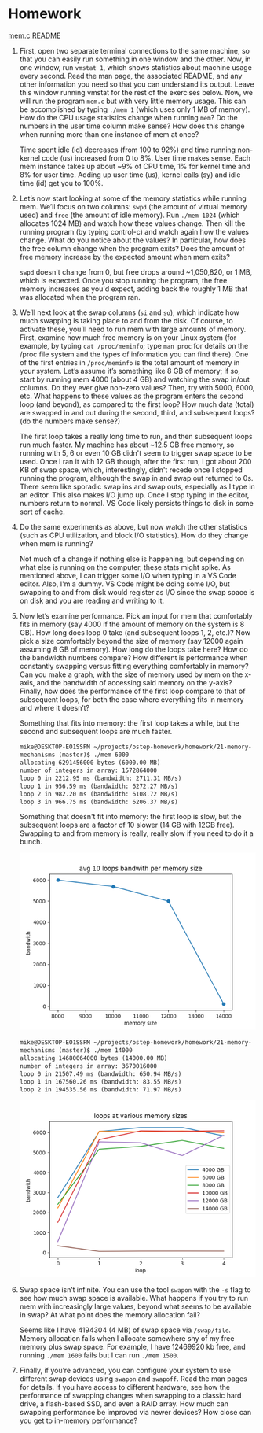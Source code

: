 # Homework

[mem.c README](https://github.com/remzi-arpacidusseau/ostep-homework/blob/master/vm-beyondphys/README.md)

1. First, open two separate terminal connections to the same machine, so that you can easily run something in one window and the other. Now, in one window, run `vmstat 1`, which shows statistics about machine usage every second. Read the man page, the associated README, and any other information you need so that you can understand its output. Leave this window running vmstat for the rest of the exercises below. Now, we will run the program `mem.c` but with very little memory usage. This can be accomplished by typing `./mem 1` (which uses only 1 MB of memory). How do the CPU usage statistics change when running `mem`? Do the numbers in the user time column make sense? How does this change when running more than one instance of mem at once?

    Time spent idle (id) decreases (from 100 to 92%) and time running non-kernel code (us) increased from 0 to 8%. User time makes sense. Each mem instance takes up about ~9% of CPU time, 1% for kernel time and 8% for user time. Adding up user time (us), kernel calls (sy) and idle time (id) get you to 100%.

2. Let’s now start looking at some of the memory statistics while running mem. We’ll focus on two columns: `swpd` (the amount of virtual memory used) and `free` (the amount of idle memory). Run `./mem 1024` (which allocates 1024 MB) and watch how these values change. Then kill the running program (by typing control-c) and watch again how the values change. What do you notice about the values? In particular, how does the free column change when the program exits? Does the amount of free memory increase by the expected amount when mem exits?

    `swpd` doesn't change from 0, but free drops around ~1,050,820, or 1 MB, which is expected. Once you stop running the program, the free memory increases as you'd expect, adding back the roughly 1 MB that was allocated when the program ran.

3. We’ll next look at the swap columns (`si` and `so`), which indicate how much swapping is taking place to and from the disk. Of course, to activate these, you’ll need to run mem with large amounts of memory. First, examine how much free memory is on your Linux system (for example, by typing `cat /proc/meminfo`; type `man proc` for details on the /proc file system and the types of information you can find there). One of the first entries in `/proc/meminfo` is the total amount of memory in your system. Let’s assume it’s something like 8 GB of memory; if so, start by running mem 4000 (about 4 GB) and watching the swap in/out columns. Do they ever give non-zero values? Then, try with 5000, 6000, etc. What happens to these values as the program enters the second loop (and beyond), as compared to the first loop? How much data (total) are swapped in and out during the second, third, and subsequent loops? (do the numbers make sense?)

    The first loop takes a really long time to run, and then subsequent loops run much faster. My machine has about ~12.5 GB free memory, so running with 5, 6 or even 10 GB didn't seem to trigger swap space to be used. Once I ran it with 12 GB though, after the first run, I got about 200 KB of swap space, which, interestingly, didn't recede once I stopped running the program, although the swap in and swap out returned to 0s. There seem like sporadic swap ins and swap outs, especially as I type in an editor. This also makes I/O jump up. Once I stop typing in the editor, numbers return to normal. VS Code likely persists things to disk in some sort of cache.

4. Do the same experiments as above, but now watch the other statistics (such as CPU utilization, and block I/O statistics). How do they change when mem is running?

    Not much of a change if nothing else is happening, but depending on what else is running on the computer, these stats might spike. As mentioned above, I can trigger some I/O when typing in a VS Code editor. Also, I'm a dummy. VS Code might be doing some I/O, but swapping to and from disk would register as I/O since the swap space is on disk and you are reading and writing to it.

5. Now let’s examine performance. Pick an input for mem that comfortably fits in memory (say 4000 if the amount of memory on the system is 8 GB). How long does loop 0 take (and subsequent loops 1, 2, etc.)? Now pick a size comfortably beyond the size of memory (say 12000 again assuming 8 GB of memory). How long do the loops take here? How do the bandwidth numbers compare? How different is performance when constantly swapping versus fitting everything comfortably in memory? Can you make a graph, with the size of memory used by mem on the x-axis, and the bandwidth of accessing said memory on the y-axis? Finally, how does the performance of the first loop compare to that of subsequent loops, for both the case where everything fits in memory and where it doesn’t?

    Something that fits into memory: the first loop takes a while, but the second and subsequent loops are much faster.

    ```console
    mike@DESKTOP-EO1SSPM ~/projects/ostep-homework/homework/21-memory-mechanisms (master)$ ./mem 6000
    allocating 6291456000 bytes (6000.00 MB)
    number of integers in array: 1572864000
    loop 0 in 2212.95 ms (bandwidth: 2711.31 MB/s)
    loop 1 in 956.59 ms (bandwidth: 6272.27 MB/s)
    loop 2 in 982.20 ms (bandwidth: 6108.72 MB/s)
    loop 3 in 966.75 ms (bandwidth: 6206.37 MB/s)
    ```

    Something that doesn't fit into memory: the first loop is slow, but the subsequent loops are a factor of 10 slower (14 GB with 12GB free). Swapping to and from memory is really, really slow if you need to do it a bunch.

    ![bandwith graphic](bandwith.png)

    ```console
    mike@DESKTOP-EO1SSPM ~/projects/ostep-homework/homework/21-memory-mechanisms (master)$ ./mem 14000
    allocating 14680064000 bytes (14000.00 MB)
    number of integers in array: 3670016000
    loop 0 in 21507.49 ms (bandwidth: 650.94 MB/s)
    loop 1 in 167560.26 ms (bandwidth: 83.55 MB/s)
    loop 2 in 194535.56 ms (bandwidth: 71.97 MB/s)
    ```

    ![loop graphic](loops.png)

6. Swap space isn’t infinite. You can use the tool `swapon` with the `-s` flag to see how much swap space is available. What happens if you try to run mem with increasingly large values, beyond what seems to be available in swap? At what point does the memory allocation fail?

    Seems like I have 4194304 (4 MB) of swap space via `/swap/file`. Memory allocation fails when I allocate somewhere shy of my free memory plus swap space. For example, I have 12469920 kb free, and running `./mem 1600` fails but I can run `./mem 1500`.

7. Finally, if you’re advanced, you can configure your system to use different swap devices using `swapon` and `swapoff`. Read the man pages for details. If you have access to different hardware, see how the performance of swapping changes when swapping to a classic hard drive, a flash-based SSD, and even a RAID array. How much can swapping performance be improved via newer devices? How close can you get to in-memory performance?